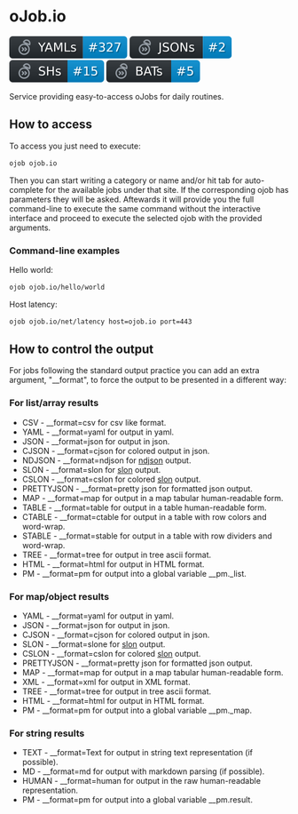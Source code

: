 # oJob.io

![YAMLs](.github/yamls.svg)
![JSONs](.github/jsons.svg)
![SHs](.github/shs.svg)
![BATs](.github/bats.svg)

Service providing easy-to-access oJobs for daily routines.

## How to access

To access you just need to execute: 

````bash
ojob ojob.io
````

Then you can start writing a category or name and/or hit tab for auto-complete for the available jobs under that site.
If the corresponding ojob has parameters they will be asked. Aftewards it will provide you the full command-line to execute the same command without the interactive interface and proceed to execute the selected ojob with the provided arguments.

### Command-line examples

Hello world:
````bash
ojob ojob.io/hello/world
````

Host latency:
````bash
ojob ojob.io/net/latency host=ojob.io port=443
````

## How to control the output

For jobs following the standard output practice you can add an extra argument, "\_\_format", to force the output to be presented in a different way:

### For list/array results

  * CSV        - \_\_format=csv for csv like format.
  * YAML       - \_\_format=yaml for output in yaml.
  * JSON       - \_\_format=json for output in json.
  * CJSON      - \_\_format=cjson for colored output in json.
  * NDJSON     - \_\_format=ndjson for [ndjson](http://ndjson.org) output.
  * SLON       - \_\_format=slon for [slon](https://github.com/nmaguiar/slon) output.
  * CSLON      - \_\_format=cslon for colored [slon](https://github.com/nmaguiar/slon) output.
  * PRETTYJSON - \_\_format=pretty json for formatted json output.
  * MAP        - \_\_format=map for output in a map tabular human-readable form.
  * TABLE      - \_\_format=table for output in a table human-readable form.
  * CTABLE     - \_\_format=ctable for output in a table with row colors and word-wrap.
  * STABLE     - \_\_format=stable for output in a table with row dividers and word-wrap.
  * TREE       - \_\_format=tree for output in tree ascii format.
  * HTML       - \_\_format=html for output in HTML format.
  * PM         - \_\_format=pm for output into a global variable __pm._list. 

### For map/object results
 
  * YAML       - \_\_format=yaml for output in yaml.
  * JSON       - \_\_format=json for output in json.
  * CJSON      - \_\_format=cjson for colored output in json.
  * SLON       - \_\_format=slone for [slon](https://github.com/nmaguiar/slon) output.
  * CSLON      - \_\_format=cslon for colored [slon](https://github.com/nmaguiar/slon) output.
  * PRETTYJSON - \_\_format=pretty json for formatted json output.
  * MAP        - \_\_format=map for output in a map tabular human-readable form.
  * XML        - \_\_format=xml for output in XML format.
  * TREE       - \_\_format=tree for output in tree ascii format.
  * HTML       - \_\_format=html for output in HTML format.
  * PM         - \_\_format=pm for output into a global variable __pm._map. 

### For string results

  * TEXT  - \_\_format=Text for output in string text representation (if possible).
  * MD    - \_\_format=md for output with markdown parsing (if possible).
  * HUMAN - \_\_format=human for output in the raw human-readable representation.
  * PM    - \_\_format=pm for output into a global variable __pm.result.

 
